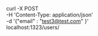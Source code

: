curl -X POST \
-H 'Content-Type: application/json' \
-d '{"email" : "test3@test.com" }' \
localhost:1323/users/
